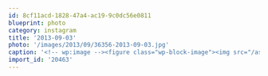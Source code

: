 ```yaml
---
id: 8cf11acd-1828-47a4-ac19-9c0dc56e0811
blueprint: photo
category: instagram
title: '2013-09-03'
photo: '/images/2013/09/36356-2013-09-03.jpg'
caption: '<!-- wp:image --><figure class="wp-block-image"><img src="/assets/images/2013/09/36356-2013-09-03.jpg" /></figure><!-- /wp:image --><!-- wp:paragraph --><p>Memories of the NaPali coast</p><!-- /wp:paragraph -->'
import_id: '20463'
---
```


